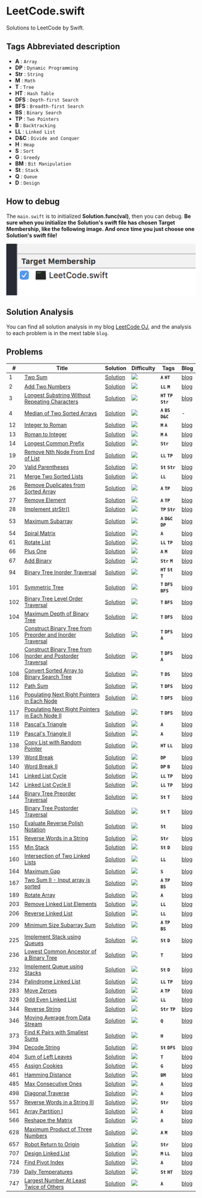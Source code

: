 # LeetCode.swift

Solutions to LeetCode by Swift.

## Tags Abbreviated description

- **A** : `Array`
- **DP** : `Dynamic Programming`
- **Str** : `String`
- **M** : `Math`
- **T** : `Tree`
- **HT** : `Hash Table`
- **DFS** : `Depth-first Search`
- **BFS** : `Breadth-first Search`
- **BS** : `Binary Search`
- **TP** : `Two Pointers`
- **B** : `Backtracking`
- **LL** : `Linked List`
- **D&C** : `Divide and Conquer`
- **H** : `Heap`
- **S** : `Sort`
- **G** : `Greedy`
- **BM** : `Bit Manipulation`
- **St** : `Stack`
- **Q** : `Queue`
- **D** : `Design`

## How to debug

The `main.swift` is to initialized **Solution.func(val)**, then you can debug. **Be sure when you initialize the Solution's swift file has chosen Target Membership, like the following image. And once time you just choose one Solution's swift file!**

![](LeetCode.png)

## Solution Analysis

You can find all solution analysis in my blog [LeetCode OJ](http://yeziahehe.com/leetcode/), and the analysis  to each problem is in the mext table `blog`.

## Problems

| # | Title | Solution | Difficulty | Tags | Blog |
| --- | --- | --- | --- | --- | --- |
| 1 | [Two Sum](https://leetcode.com/problems/two-sum/description/) | [Solution](https://github.com/yeziahehe/LeetCode.swift/blob/master/LeetCode.swift/Solution/001_TwoSum/TwoSum.swift) | ![](https://img.shields.io/badge/%20Difficulty-Easy-brightgreen.svg) | **`A`** **`HT`** | [blog](http://yeziahehe.com/2017/10/09/TwoSum/) |
| 2 | [Add Two Numbers](https://leetcode.com/problems/add-two-numbers/description/) | [Solution](https://github.com/yeziahehe/LeetCode.swift/blob/master/LeetCode.swift/Solution/002_AddTwoNumbers/AddTwoNumbers.swift) | ![](https://img.shields.io/badge/%20Difficulty-Medium-orange.svg) | **`LL`** **`M`** | [blog](http://yeziahehe.com/2017/10/10/AddTwoNumbers/) |
| 3 | [Longest Substring Without Repeating Characters](https://leetcode.com/problems/longest-substring-without-repeating-characters/description/) | [Solution](https://github.com/yeziahehe/LeetCode.swift/blob/master/LeetCode.swift/Solution/003_LongestSubstringWithoutRepeatingCharacters/LongestSubstringWithoutRepeatingCharacters.swift) | ![](https://img.shields.io/badge/%20Difficulty-Medium-orange.svg) | **`HT`** **`TP`** **`Str`**| [blog](http://yeziahehe.com/2017/10/11/LongestSubstringWithoutRepeatingCharacters/) |
| 4 | [Median of Two Sorted Arrays](https://leetcode.com/problems/median-of-two-sorted-arrays/description/) | [Solution](https://github.com/yeziahehe/LeetCode.swift/blob/master/LeetCode.swift/Solution/004_MedianOfTwoSortedArrays/MedianOfTwoSortedArrays.swift) | ![](https://img.shields.io/badge/%20Difficulty-Hard-red.svg) | **`A`** **`BS`** **`D&C`**| - |
| 12 | [Integer to Roman](https://leetcode.com/problems/integer-to-roman/description/) | [Solution](https://github.com/yeziahehe/LeetCode.swift/blob/master/LeetCode.swift/Solution/012_IntegerToRoman/IntegerToRoman.swift) | ![](https://img.shields.io/badge/%20Difficulty-Hard-red.svg) | **`M`** **`A`**| [blog](http://yeziahehe.com/2017/11/12/IntegerToRoman/) |
| 13 | [Roman to Integer](https://leetcode.com/problems/roman-to-integer/description/) | [Solution](https://github.com/yeziahehe/LeetCode.swift/blob/master/LeetCode.swift/Solution/013_RomanToInteger/RomanToInteger.swift) | ![](https://img.shields.io/badge/%20Difficulty-Hard-red.svg) | **`M`** **`A`**| [blog](http://yeziahehe.com/2017/11/14/RomanToInteger/) |
| 14 | [Longest Common Prefix](https://leetcode.com/problems/longest-common-prefix/) | [Solution](https://github.com/yeziahehe/LeetCode.swift/blob/master/LeetCode.swift/Solution/014_LongestCommonPrefix/LongestCommonPrefix.swift) | ![](https://img.shields.io/badge/%20Difficulty-Easy-brightgreen.svg) | **`Str`** | [blog](http://yeziahehe.com/2020/03/07/LongestCommonPrefix/) |
| 19 | [Remove Nth Node From End of List](https://leetcode.com/problems/remove-nth-node-from-end-of-list/) | [Solution](https://github.com/yeziahehe/LeetCode.swift/blob/master/LeetCode.swift/Solution/19_RemoveNthNodeFromEndOfList/RemoveNthNodeFromEndOfList.swift) | ![](https://img.shields.io/badge/%20Difficulty-Medium-orange.svg) | **`LL`** **`TP`** | [blog](http://yeziahehe.com/2020/03/12/RemoveNthNodeFromEndOfList/) |
| 20 | [Valid Parentheses](https://leetcode.com/problems/valid-parentheses/) | [Solution](https://github.com/yeziahehe/LeetCode.swift/blob/master/LeetCode.swift/Solution/020_ValidParentheses/ValidParentheses.swift) | ![](https://img.shields.io/badge/%20Difficulty-Easy-brightgreen.svg) | **`St`** **`Str`** | [blog](http://yeziahehe.com/2020/04/04/ValidParentheses/) |
| 21 | [Merge Two Sorted Lists](https://leetcode.com/problems/merge-two-sorted-lists/description/) | [Solution](https://github.com/yeziahehe/LeetCode.swift/blob/master/LeetCode.swift/Solution/021_MergeTwoSortedLists/MergeTwoSortedLists.swift) | ![](https://img.shields.io/badge/%20Difficulty-Easy-brightgreen.svg) | **`LL`** | [blog](http://yeziahehe.com/2017/11/11/MergeTwoSortedLists/) |
| 26 | [Remove Duplicates from Sorted Array](https://leetcode.com/problems/remove-duplicates-from-sorted-array/) | [Solution](https://github.com/yeziahehe/LeetCode.swift/blob/master/LeetCode.swift/Solution/026_RemoveDuplicatesFromSortedArray/RemoveDuplicatesFromSortedArray.swift) | ![](https://img.shields.io/badge/%20Difficulty-Easy-brightgreen.svg) | **`A`** **`TP`** | [blog](http://yeziahehe.com/2020/03/08/RemoveDuplicatesFromSortedArray/) |
| 27 | [Remove Element](https://leetcode.com/problems/remove-element/) | [Solution](https://github.com/yeziahehe/LeetCode.swift/blob/master/LeetCode.swift/Solution/027_RemoveElement/RemoveElement.swift) | ![](https://img.shields.io/badge/%20Difficulty-Easy-brightgreen.svg) | **`A`** **`TP`** | [blog](http://yeziahehe.com/2020/03/08/RemoveElement/) |
| 28 | [Implement strStr()](https://leetcode.com/problems/implement-strstr/description/) | [Solution](https://github.com/yeziahehe/LeetCode.swift/blob/master/LeetCode.swift/Solution/028_ImplementstrStr/ImplementstrStr.swift) | ![](https://img.shields.io/badge/%20Difficulty-Easy-brightgreen.svg) | **`TP`** **`Str`** | [blog](http://yeziahehe.com/2017/11/18/ImplementstrStr/) |
| 53 | [Maximum Subarray](https://leetcode.com/problems/maximum-subarray/description/) | [Solution](https://github.com/yeziahehe/LeetCode.swift/blob/master/LeetCode.swift/Solution/053_MaximumSubarray/MaximumSubarray.swift) | ![](https://img.shields.io/badge/%20Difficulty-Easy-brightgreen.svg) | **`A`** **`D&C`** **`DP`** | [blog](http://yeziahehe.com/2017/09/21/MaximumSubArray/) |
| 54 | [Spiral Matrix](https://leetcode.com/problems/spiral-matrix/) | [Solution](https://github.com/yeziahehe/LeetCode.swift/blob/master/LeetCode.swift/Solution/54_SpiralMatrix/SpiralMatrix.swift) | ![](https://img.shields.io/badge/%20Difficulty-Medium-orange.svg) | **`A`**| [blog](http://yeziahehe.com/2020/03/06/SpiralMatrix/) |
| 61 | [Rotate List](https://leetcode.com/problems/rotate-list/) | [Solution](https://github.com/yeziahehe/LeetCode.swift/blob/master/LeetCode.swift/Solution/61_RotateList/RotateList.swift) | ![](https://img.shields.io/badge/%20Difficulty-Medium-orange.svg) | **`LL`** **`TP`** | [blog](http://yeziahehe.com/2020/04/03/RotateList/) |
| 66 | [Plus One](https://leetcode.com/problems/plus-one/description/) | [Solution](https://github.com/yeziahehe/LeetCode.swift/blob/master/LeetCode.swift/Solution/066_PlusOne/PlusOne.swift) | ![](https://img.shields.io/badge/%20Difficulty-Easy-brightgreen.svg) | **`A`** **`M`** | [blog](http://yeziahehe.com/2017/11/07/PlusOne/) |
| 67 | [Add Binary](https://leetcode.com/problems/add-binary/) | [Solution](https://github.com/yeziahehe/LeetCode.swift/blob/master/LeetCode.swift/Solution/067_AddBinary/AddBinary.swift) | ![](https://img.shields.io/badge/%20Difficulty-Easy-brightgreen.svg) | **`Str`** **`M`** | [blog](http://yeziahehe.com/2020/03/07/AddBinary/) |
| 94 | [Binary Tree Inorder Traversal](https://leetcode.com/problems/binary-tree-inorder-traversal/) | [Solution](https://github.com/yeziahehe/LeetCode.swift/blob/master/LeetCode.swift/Solution/94_BinaryTreeInorderTraversal/BinaryTreeInorderTraversal.swift) | ![](https://img.shields.io/badge/%20Difficulty-Medium-orange.svg) | **`HT`** **`St`** **`T`** | [blog](http://yeziahehe.com/2020/04/10/BinaryTreeInorderTraversal/) |
| 101 | [Symmetric Tree](https://leetcode.com/problems/symmetric-tree/) | [Solution](https://github.com/yeziahehe/LeetCode.swift/blob/master/LeetCode.swift/Solution/101_SymmetricTree/SymmetricTree.swift) | ![](https://img.shields.io/badge/%20Difficulty-Easy-brightgreen.svg) | **`T`** **`DFS`** **`BFS`** | [blog](http://yeziahehe.com/2020/04/12/SymmetricTree/) |
| 102 | [Binary Tree Level Order Traversal](https://leetcode.com/problems/binary-tree-level-order-traversal/) | [Solution](https://github.com/yeziahehe/LeetCode.swift/blob/master/LeetCode.swift/Solution/102_BinaryTreeLevelOrderTraversal/BinaryTreeLevelOrderTraversal.swift) | ![](https://img.shields.io/badge/%20Difficulty-Medium-orange.svg) | **`T`** **`BFS`** | [blog](http://yeziahehe.com/2020/04/10/BinaryTreeLevelOrderTraversal/) |
| 104 | [Maximum Depth of Binary Tree](https://leetcode.com/problems/maximum-depth-of-binary-tree/) | [Solution](https://github.com/yeziahehe/LeetCode.swift/blob/master/LeetCode.swift/Solution/104_MaximumDepthOfBinaryTree/MaximumDepthOfBinaryTree.swift) | ![](https://img.shields.io/badge/%20Difficulty-Easy-brightgreen.svg) | **`T`** **`DFS`** | [blog](http://yeziahehe.com/2020/04/12/MaximumDepthOfBinaryTree/) |
| 105 | [Construct Binary Tree from Preorder and Inorder Traversal](https://leetcode.com/problems/construct-binary-tree-from-preorder-and-inorder-traversal/) | [Solution](https://github.com/yeziahehe/LeetCode.swift/blob/master/LeetCode.swift/Solution/106_ConstructBinaryTreeFromPreorderAndInorderTraversal/ConstructBinaryTreeFromPreorderAndInorderTraversal.swift) | ![](https://img.shields.io/badge/%20Difficulty-Medium-orange.svg) | **`T`** **`DFS`** **`A`** | [blog](http://yeziahehe.com/2020/05/01/ConstructBinaryTreeFromPreorderAndInorderTraversal/) |
| 106 | [Construct Binary Tree from Inorder and Postorder Traversal](https://leetcode.com/problems/construct-binary-tree-from-inorder-and-postorder-traversal/) | [Solution](https://github.com/yeziahehe/LeetCode.swift/blob/master/LeetCode.swift/Solution/106_ConstructBinaryTreeFromInorderAndPostorderTraversal/ConstructBinaryTreeFromInorderAndPostorderTraversal.swift) | ![](https://img.shields.io/badge/%20Difficulty-Medium-orange.svg) | **`T`** **`DFS`** **`A`** | [blog](http://yeziahehe.com/2020/05/01/ConstructBinaryTreeFromInorderAndPostorderTraversal/) |
| 108 | [Convert Sorted Array to Binary Search Tree](https://leetcode.com/problems/convert-sorted-array-to-binary-search-tree/description/) | [Solution](https://github.com/yeziahehe/LeetCode.swift/blob/master/LeetCode.swift/Solution/108_ConvertSortedArrayToBinarySearchTree/ConvertSortedArrayToBinarySearchTree.swift) | ![](https://img.shields.io/badge/%20Difficulty-Easy-brightgreen.svg) | **`T`** **`DS`** | [blog](http://yeziahehe.com/2017/11/02/ConvertSortedArrayToBinarySearchTree/) |
| 112 | [Path Sum](https://leetcode.com/problems/path-sum/) | [Solution](https://github.com/yeziahehe/LeetCode.swift/blob/master/LeetCode.swift/Solution/112_PathSum/PathSum.swift) | ![](https://img.shields.io/badge/%20Difficulty-Easy-brightgreen.svg) | **`T`** **`DFS`** | [blog](http://yeziahehe.com/2020/04/12/PathSum/) |
| 116 | [Populating Next Right Pointers in Each Node](https://leetcode.com/problems/populating-next-right-pointers-in-each-node/) | [Solution](https://github.com/yeziahehe/LeetCode.swift/blob/master/LeetCode.swift/Solution/116_PopulatingNextRightPointersInEachNode/PopulatingNextRightPointersInEachNode.swift) | ![](https://img.shields.io/badge/%20Difficulty-Medium-orange.svg) | **`T`** **`DFS`** | [blog](http://yeziahehe.com/2020/05/06/PopulatingNextRightPointersInEachNode/) |
| 117 | [Populating Next Right Pointers in Each Node II](https://leetcode.com/problems/populating-next-right-pointers-in-each-node-ii/) | [Solution](https://github.com/yeziahehe/LeetCode.swift/blob/master/LeetCode.swift/Solution/117_PopulatingNextRightPointersInEachNodeII/PopulatingNextRightPointersInEachNodeII.swift) | ![](https://img.shields.io/badge/%20Difficulty-Medium-orange.svg) | **`T`** **`DFS`** | [blog](http://yeziahehe.com/2020/05/06/PopulatingNextRightPointersInEachNodeII/) |
| 118 | [Pascal's Triangle](https://leetcode.com/problems/pascals-triangle/) | [Solution](https://github.com/yeziahehe/LeetCode.swift/blob/master/LeetCode.swift/Solution/118_Pascal'sTriangle/Pascal'sTriangle.swift) | ![](https://img.shields.io/badge/%20Difficulty-Easy-brightgreen.svg) | **`A`** |[blog](http://yeziahehe.com/2020/03/07/Pascal'sTriangle/) |
| 119 | [Pascal's Triangle II](https://leetcode.com/problems/pascals-triangle-ii/) | [Solution](https://github.com/yeziahehe/LeetCode.swift/blob/master/LeetCode.swift/Solution/119_Pascal'sTriangleII/Pascal'sTriangleII.swift) | ![](https://img.shields.io/badge/%20Difficulty-Easy-brightgreen.svg) | **`A`** |[blog](http://yeziahehe.com/2020/03/08/Pascal'sTriangleII/) |
| 138 | [Copy List with Random Pointer](https://leetcode.com/problems/copy-list-with-random-pointer/) | [Solution](https://github.com/yeziahehe/LeetCode.swift/blob/master/LeetCode.swift/Solution/138_CopyListWithRandomPointer/CopyListWithRandomPointer.swift) | ![](https://img.shields.io/badge/%20Difficulty-Medium-orange.svg) | **`HT`** **`LL`** | [blog](http://yeziahehe.com/2020/04/03/CopyListWithRandomPointer/) |
| 139 | [Word Break](https://leetcode.com/problems/word-break/description/) | [Solution](https://github.com/yeziahehe/LeetCode.swift/blob/master/LeetCode.swift/Solution/139_WordBreak/WordBreak.swift) | ![](https://img.shields.io/badge/%20Difficulty-Medium-orange.svg) | **`DP`** | [blog](http://yeziahehe.com/2017/10/14/WordBreak/) |
| 140 | [Word Break II](https://leetcode.com/problems/word-break-ii/description/) | [Solution](https://github.com/yeziahehe/LeetCode.swift/blob/master/LeetCode.swift/Solution/140_WordBreakII/WordBreakII.swift) | ![](https://img.shields.io/badge/%20Difficulty-Hard-red.svg) | **`DP`** **`B`** | [blog](http://yeziahehe.com/2017/10/15/WordBreakII/) |
| 141 | [Linked List Cycle](https://leetcode.com/problems/linked-list-cycle/) | [Solution](https://github.com/yeziahehe/LeetCode.swift/blob/master/LeetCode.swift/Solution/141_LinkedListCycle/LinkedListCycle.swift) | ![](https://img.shields.io/badge/%20Difficulty-Easy-brightgreen.svg) | **`LL`** **`TP`** | [blog](http://yeziahehe.com/2020/03/11/LinkedListCycle/) |
| 142 | [Linked List Cycle II](https://leetcode.com/problems/linked-list-cycle-ii/) | [Solution](https://github.com/yeziahehe/LeetCode.swift/blob/master/LeetCode.swift/Solution/142_LinkedListCycleII/LinkedListCycleII.swift) | ![](https://img.shields.io/badge/%20Difficulty-Medium-orange.svg) | **`LL`** **`TP`** | [blog](http://yeziahehe.com/2020/03/11/LinkedListCycleII/) |
| 144 | [Binary Tree Preorder Traversal](https://leetcode.com/problems/binary-tree-preorder-traversal/) | [Solution](https://github.com/yeziahehe/LeetCode.swift/blob/master/LeetCode.swift/Solution/144_BinaryTreePreorderTraversal/BinaryTreePreorderTraversal.swift) | ![](https://img.shields.io/badge/%20Difficulty-Medium-orange.svg) | **`St`** **`T`** | [blog](http://yeziahehe.com/2020/04/10/BinaryTreePreorderTraversal/) |
| 145 | [Binary Tree Postorder Traversal](https://leetcode.com/problems/binary-tree-postorder-traversal/) | [Solution](https://github.com/yeziahehe/LeetCode.swift/blob/master/LeetCode.swift/Solution/145_BinaryTreePostorderTraversal/BinaryTreePostorderTraversal.swift) | ![](https://img.shields.io/badge/%20Difficulty-Hard-red.svg) | **`St`** **`T`** | [blog](http://yeziahehe.com/2020/04/10/BinaryTreePostorderTraversal/) |
| 150 | [Evaluate Reverse Polish Notation](https://leetcode.com/problems/evaluate-reverse-polish-notation/) | [Solution](https://github.com/yeziahehe/LeetCode.swift/blob/master/LeetCode.swift/Solution/150_EvaluateReversePolishNotation/EvaluateReversePolishNotation.swift) | ![](https://img.shields.io/badge/%20Difficulty-Medium-orange.svg) | **`St`** | [blog](http://yeziahehe.com/2020/04/05/EvaluateReversePolishNotation/) |
| 151 | [Reverse Words in a String](https://leetcode.com/problems/reverse-words-in-a-string/) | [Solution](https://github.com/yeziahehe/LeetCode.swift/blob/master/LeetCode.swift/Solution/151_ReverseWordsInAString/ReverseWordsInAString.swift) | ![](https://img.shields.io/badge/%20Difficulty-Medium-orange.svg) | **`Str`** | [blog](http://yeziahehe.com/2020/03/08/ReverseWordsInAString/) |
| 155 | [Min Stack](https://leetcode.com/problems/min-stack/) | [Solution](https://github.com/yeziahehe/LeetCode.swift/blob/master/LeetCode.swift/Solution/155_MinStack/MinStack.swift) | ![](https://img.shields.io/badge/%20Difficulty-Easy-brightgreen.svg) | **`St`** **`D`** | [blog](http://yeziahehe.com/2020/04/04/MinStack/) |
| 160 | [Intersection of Two Linked Lists](https://leetcode.com/problems/intersection-of-two-linked-lists/) | [Solution](https://github.com/yeziahehe/LeetCode.swift/blob/master/LeetCode.swift/Solution/160_IntersectionOfTwoLinkedLists/IntersectionOfTwoLinkedLists.swift) | ![](https://img.shields.io/badge/%20Difficulty-Easy-brightgreen.svg) | **`LL`** | [blog](http://yeziahehe.com/2020/03/12/IntersectionOfTwoLinkedLists/) |
| 164 | [Maximum Gap](https://leetcode.com/problems/maximum-gap/description/) | [Solution](https://github.com/yeziahehe/LeetCode.swift/blob/master/LeetCode.swift/Solution/164_MaximumGap/MaximumGap.swift) | ![](https://img.shields.io/badge/%20Difficulty-Hard-red.svg) | **`S`** | [blog](http://yeziahehe.com/2017/10/16/MaximumGap/) |
| 167 | [Two Sum II - Input array is sorted](https://leetcode.com/problems/two-sum-ii-input-array-is-sorted/) | [Solution](https://github.com/yeziahehe/LeetCode.swift/blob/master/LeetCode.swift/Solution/167_TwoSumII/TwoSumII.swift) | ![](https://img.shields.io/badge/%20Difficulty-Easy-brightgreen.svg) | **`A`** **`TP`** **`BS`** | [blog](http://yeziahehe.com/2020/03/08/TwoSumII/) |
| 189 | [Rotate Array](https://leetcode.com/problems/rotate-array/) | [Solution](https://github.com/yeziahehe/LeetCode.swift/blob/master/LeetCode.swift/Solution/189_RotateArray/RotateArray.swift) | ![](https://img.shields.io/badge/%20Difficulty-Easy-brightgreen.svg) | **`A`** | [blog](http://yeziahehe.com/2020/03/08/RotateArray/) |
| 203 | [Remove Linked List Elements](https://leetcode.com/problems/remove-linked-list-elements/) | [Solution](https://github.com/yeziahehe/LeetCode.swift/blob/master/LeetCode.swift/Solution/203_RemoveLinkedListElements/RemoveLinkedListElements.swift) | ![](https://img.shields.io/badge/%20Difficulty-Easy-brightgreen.svg) | **`LL`** | [blog](http://yeziahehe.com/2020/03/12/RemoveLinkedListElements/) |
| 206 | [Reverse Linked List](https://leetcode.com/problems/reverse-linked-list/description/) | [Solution](https://github.com/yeziahehe/LeetCode.swift/blob/master/LeetCode.swift/Solution/206_ReverseLinkedList/ReverseLinkedList.swift) | ![](https://img.shields.io/badge/%20Difficulty-Easy-brightgreen.svg) | **`LL`** | [blog](http://yeziahehe.com/2017/11/06/ReverseLinkedList/) |
| 209 | [Minimum Size Subarray Sum](https://leetcode.com/problems/minimum-size-subarray-sum/) | [Solution](https://github.com/yeziahehe/LeetCode.swift/blob/master/LeetCode.swift/Solution/209_MinimumSizeSubarraySum/MinimumSizeSubarraySum.swift) | ![](https://img.shields.io/badge/%20Difficulty-Medium-orange.svg) | **`A`** **`TP`** **`BS`** | [blog](http://yeziahehe.com/2020/03/08/MinimumSizeSubarraySum/) |
| 225 | [Implement Stack using Queues](https://leetcode.com/problems/implement-stack-using-queues/) | [Solution](https://github.com/yeziahehe/LeetCode.swift/blob/master/LeetCode.swift/Solution/225_ImplementStackUsingQueues/ImplementStackUsingQueues.swift) | ![](https://img.shields.io/badge/%20Difficulty-Easy-brightgreen.svg) | **`St`** **`D`** | [blog](http://yeziahehe.com/2020/04/06/ImplementStackUsingQueues/) |
| 236 | [Lowest Common Ancestor of a Binary Tree](https://leetcode.com/problems/lowest-common-ancestor-of-a-binary-tree/) | [Solution](https://github.com/yeziahehe/LeetCode.swift/blob/master/LeetCode.swift/Solution/236_LowestCommonAncestorOfABinaryTree/LowestCommonAncestorOfABinaryTree.swift) | ![](https://img.shields.io/badge/%20Difficulty-Medium-orange.svg) | **`T`**| [blog](http://yeziahehe.com/2020/05/06/LowestCommonAncestorOfABinaryTree/) |
| 232 | [Implement Queue using Stacks](https://leetcode.com/problems/implement-queue-using-stacks/) | [Solution](https://github.com/yeziahehe/LeetCode.swift/blob/master/LeetCode.swift/Solution/232_ImplementQueueUsingStacks/ImplementQueueUsingStacks.swift) | ![](https://img.shields.io/badge/%20Difficulty-Easy-brightgreen.svg) | **`St`** **`D`** | [blog](http://yeziahehe.com/2020/04/07/ImplementQueueUsingStacks/) |
| 234 | [Palindrome Linked List](https://leetcode.com/problems/palindrome-linked-list/) | [Solution](https://github.com/yeziahehe/LeetCode.swift/blob/master/LeetCode.swift/Solution/234_PalindromeLinkedList/PalindromeLinkedList.swift) | ![](https://img.shields.io/badge/%20Difficulty-Easy-brightgreen.svg) | **`LL`** **`TP`** | [blog](http://yeziahehe.com/2020/03/13/PalindromeLinkedList/) |
| 283 | [Move Zeroes](https://leetcode.com/problems/move-zeroes/description/) | [Solution](https://github.com/yeziahehe/LeetCode.swift/blob/master/LeetCode.swift/Solution/283_MoveZeroes/MoveZeroes.swift) | ![](https://img.shields.io/badge/%20Difficulty-Easy-brightgreen.svg) | **`A`** **`TP`** | [blog](http://yeziahehe.com/2017/10/13/MoveZeroes/) |
| 328 | [Odd Even Linked List](https://leetcode.com/problems/odd-even-linked-list/) | [Solution](https://github.com/yeziahehe/LeetCode.swift/blob/master/LeetCode.swift/Solution/328_OddEvenLinkedList/OddEvenLinkedList.swift) | ![](https://img.shields.io/badge/%20Difficulty-Medium-orange.svg) | **`LL`**| [blog](http://yeziahehe.com/2020/03/13/OddEvenLinkedList/) |
| 344 | [Reverse String](https://leetcode.com/problems/reverse-string/) | [Solution](https://github.com/yeziahehe/LeetCode.swift/blob/master/LeetCode.swift/Solution/344_ReverseString/ReverseString.swift) | ![](https://img.shields.io/badge/%20Difficulty-Easy-brightgreen.svg) | **`Str`** **`TP`** | [blog](http://yeziahehe.com/2020/03/07/ReverseString/) |
| 346 | [Moving Average from Data Stream](https://leetcode.com/problems/moving-average-from-data-stream/) | [Solution](https://github.com/yeziahehe/LeetCode.swift/blob/master/LeetCode.swift/Solution/346_MovingAverageFromDataStream/MovingAverageFromDataStream.swift) | ![](https://img.shields.io/badge/%20Difficulty-Easy-brightgreen.svg) | **`Q`** | [blog](http://yeziahehe.com/2020/03/03/MovingAverageFromDataStream/) |
| 373 | [Find K Pairs with Smallest Sums](https://leetcode.com/problems/find-k-pairs-with-smallest-sums/description/) | [Solution](https://github.com/yeziahehe/LeetCode.swift/blob/master/LeetCode.swift/Solution/373_FindKPairsWithSmallestSums/FindKPairsWithSmallestSums.swift) | ![](https://img.shields.io/badge/%20Difficulty-Medium-orange.svg) | **`H`** | [blog](http://yeziahehe.com/2017/11/05/FindKPairsWithSmallestSums/) |
| 394 | [Decode String](https://leetcode.com/problems/decode-string/) | [Solution](https://github.com/yeziahehe/LeetCode.swift/blob/master/LeetCode.swift/Solution/394_DecodeString/DecodeString.swift) | ![](https://img.shields.io/badge/%20Difficulty-Medium-orange.svg) | **`St`** **`DFS`** | [blog](http://yeziahehe.com/2020/04/08/DecodeString/) |
| 404 | [Sum of Left Leaves](https://leetcode.com/problems/sum-of-left-leaves/) | [Solution](https://github.com/yeziahehe/LeetCode.swift/blob/master/LeetCode.swift/Solution/404_SumOfLeftLeaves/SumOfLeftLeaves.swift) | ![](https://img.shields.io/badge/%20Difficulty-Easy-brightgreen.svg) | **`T`** | [blog](http://yeziahehe.com/2020/02/28/SumOfLeftLeaves/) |
| 455 | [Assign Cookies](https://leetcode.com/problems/assign-cookies/) | [Solution](https://github.com/yeziahehe/LeetCode.swift/blob/master/LeetCode.swift/Solution/455_AssignCookiese/AssignCookies.swift) | ![](https://img.shields.io/badge/%20Difficulty-Easy-brightgreen.svg) | **`G`** | [blog](http://yeziahehe.com/2020/02/28/AssignCookies/) |
| 461 | [Hamming Distance](https://leetcode.com/problems/hamming-distance/) | [Solution](https://github.com/yeziahehe/LeetCode.swift/blob/master/LeetCode.swift/Solution/461_HammingDistance/HammingDistance.swift) | ![](https://img.shields.io/badge/%20Difficulty-Easy-brightgreen.svg) | **`BM`** | [blog](http://yeziahehe.com/2020/02/27/HammingDistance/) |
| 485 | [Max Consecutive Ones](https://leetcode.com/problems/max-consecutive-ones/) | [Solution](https://github.com/yeziahehe/LeetCode.swift/blob/master/LeetCode.swift/Solution/485_MaxConsecutiveOnes/MaxConsecutiveOnes.swift) | ![](https://img.shields.io/badge/%20Difficulty-Easy-brightgreen.svg) | **`A`** | [blog](http://yeziahehe.com/2020/03/08/MaxConsecutiveOnes/) |
| 498 | [Diagonal Traverse](https://leetcode.com/problems/diagonal-traverse/) | [Solution](https://github.com/yeziahehe/LeetCode.swift/blob/master/LeetCode.swift/Solution/498_DiagonalTraverse/DiagonalTraverse.swift) | ![](https://img.shields.io/badge/%20Difficulty-Medium-orange.svg) | **`A`**| [blog](http://yeziahehe.com/2020/03/05/DiagonalTraverse/) |
| 557 | [Reverse Words in a String III](https://leetcode.com/problems/reverse-words-in-a-string-iii/) | [Solution](https://github.com/yeziahehe/LeetCode.swift/blob/master/LeetCode.swift/Solution/557_ReverseWordsInAStringIII/ReverseWordsInAStringIII.swift) | ![](https://img.shields.io/badge/%20Difficulty-Easy-brightgreen.svg) | **`Str`** | [blog](http://yeziahehe.com/2020/03/08/ReverseWordsInAStringIII/) |
| 561 | [Array Partition I](https://leetcode.com/problems/array-partition-i/) | [Solution](https://github.com/yeziahehe/LeetCode.swift/blob/master/LeetCode.swift/Solution/561_ArrayPartitionI/ArrayPartitionI.swift) | ![](https://img.shields.io/badge/%20Difficulty-Easy-brightgreen.svg) | **`A`** | [blog](http://yeziahehe.com/2020/03/08/ArrayPartitionI/) |
| 566 | [Reshape the Matrix](https://leetcode.com/problems/reshape-the-matrix) | [Solution](https://github.com/yeziahehe/LeetCode.swift/blob/master/LeetCode.swift/Solution/566_ReshapeTheMatrix/ReshapeTheMatrix.swift) | ![](https://img.shields.io/badge/%20Difficulty-Easy-brightgreen.svg) | **`A`** | [blog](http://yeziahehe.com/2020/03/02/ReshapeTheMatrix/) |
| 628 | [Maximum Product of Three Numbers](https://leetcode.com/problems/maximum-product-of-three-numbers/description/) | [Solution](https://github.com/yeziahehe/LeetCode.swift/blob/master/LeetCode.swift/Solution/628_MaximumProductOfThreeNumbers/MaximumProductOfThreeNumbers.swift) | ![](https://img.shields.io/badge/%20Difficulty-Easy-brightgreen.svg) | **`A`** **`M`** | [blog](http://yeziahehe.com/2017/11/03/MaximumProductOfThreeNumbers/) |
| 657 | [Robot Return to Origin](https://leetcode.com/problems/robot-return-to-origin/) | [Solution](https://github.com/yeziahehe/LeetCode.swift/blob/master/LeetCode.swift/Solution/657_RobotReturnToOrigin/RobotReturnToOrigin.swift) | ![](https://img.shields.io/badge/%20Difficulty-Easy-brightgreen.svg) | **`Str`** | [blog](http://yeziahehe.com/2020/02/27/RobotReturntoOrigin/) |
| 707 | [Design Linked List](https://leetcode.com/problems/design-linked-list/) | [Solution](https://github.com/yeziahehe/LeetCode.swift/blob/master/LeetCode.swift/Solution/707_DesignLinkedList/DesignLinkedList.swift) | ![](https://img.shields.io/badge/%20Difficulty-Medium-orange.svg) | **`M`** **`LL`** | [blog](http://yeziahehe.com/2020/03/11/DesignLinkedList/) |
| 724 | [Find Pivot Index](https://leetcode.com/problems/find-pivot-index/) | [Solution](https://github.com/yeziahehe/LeetCode.swift/blob/master/LeetCode.swift/Solution/724_FindPivotIndex/FindPivotIndex.swift) | ![](https://img.shields.io/badge/%20Difficulty-Easy-brightgreen.svg) | **`A`** | [blog](http://yeziahehe.com/2020/03/05/FindPivotIndex/) |
| 739 | [Daily Temperatures](https://leetcode.com/problems/daily-temperatures/) | [Solution](https://github.com/yeziahehe/LeetCode.swift/blob/master/LeetCode.swift/Solution/739_DailyTemperatures/DailyTemperatures.swift) | ![](https://img.shields.io/badge/%20Difficulty-Medium-orange.svg) | **`St`** **`HT`** | [blog](http://yeziahehe.com/2020/04/05/DailyTemperatures/) |
| 747 | [Largest Number At Least Twice of Others](https://leetcode.com/problems/largest-number-at-least-twice-of-others/) | [Solution](https://github.com/yeziahehe/LeetCode.swift/blob/master/LeetCode.swift/Solution/747_LargestNumberAtLeastTwiceOfOthers/LargestNumberAtLeastTwiceOfOthers.swift) | ![](https://img.shields.io/badge/%20Difficulty-Easy-brightgreen.svg) | **`A`** | [blog](http://yeziahehe.com/2020/03/05/LargestNumberAtLeastTwiceOfOthers/) |
